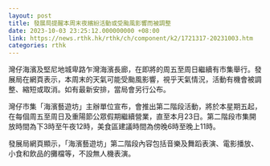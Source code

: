 ```yaml
---
layout: post
title: 發展局提醒本周末夜繽紛活動或受颱風影響而被調整
date: 2023-10-03 23:25:12.000000000 +08:00
link: https://news.rthk.hk/rthk/ch/component/k2/1721317-20231003.htm
categories: rthk
---
```


灣仔海濱及堅尼地城卑路乍灣海濱長廊，在即將的周五至周日繼續有市集舉行。發展局在網頁表示，本周末的天氣可能受颱風影響，視乎天氣情況，活動有機會被調整、縮短或取消。如有最新安排，當局會另行公布。

灣仔市集「海濱藝遊坊」主辦單位宣布，會推出第二階段活動，將於本星期五起，在每個周五至周日及重陽節公眾假期繼續營業，直至本月23日。第二階段市集開放時間為下3時至午夜12時，美食區建議時間為傍晚6時至晚上11時。

發展局網頁顯示，「海濱藝遊坊」第二階段內容包括音樂及舞蹈表演、電影播放、小食和飲品的攤檔等，不設無人機表演。
